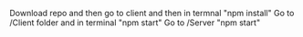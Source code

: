 Download repo and then go to client 
and then in termnal
"npm install"
Go to /Client folder and in terminal
"npm start"
Go to /Server 
"npm start"
